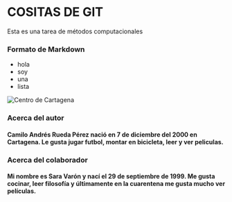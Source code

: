 # COSITAS DE GIT
Esta es una tarea de métodos computacionales
### Formato de Markdown
* hola
* soy
* una
* lista

![Centro de Cartagena](https://cr00.epimg.net/emisora/imagenes/2018/09/05/cartagena/1536171426_090354_1536171553_noticia_normal.jpg)

### Acerca del autor
#### Camilo Andrés Rueda Pérez nació en 7 de diciembre del 2000 en Cartagena. Le gusta jugar futbol, montar en bicicleta, leer y ver peliculas. 

### Acerca del colaborador
#### Mi nombre es Sara Varón y nací el 29 de septiembre de 1999. Me gusta cocinar, leer filosofía y últimamente en la cuarentena me gusta mucho ver películas.
